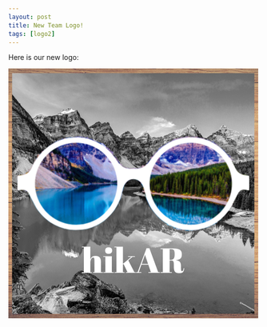 ```yaml
---
layout: post
title: New Team Logo!
tags: [logo2]
---
```

Here is our new logo: 

![Logo 2](/img/logo4.png)
